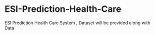 # ESI-Prediction-Health-Care
ESI Prediction Health Care System , Dataset will be provided along with Data
